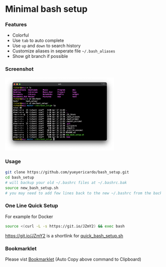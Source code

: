 # Minimal bash setup

### Features
- Colorful
- Use `tab` to auto complete
- Use `up` and `down` to search history
- Customize aliases in seperate file `~/.bash_aliases`
- Show git branch if possible

### Screenshot
<img width=70% src="resc/screenshot.png">

### Usage
```bash
git clone https://github.com/yueyericardo/bash_setup.git
cd bash_setup
# will backup your old ~/.bashrc files at ~/.bashrc.bak
source new_bash_setup.sh
# you may need to add few lines back to the new ~/.bashrc from the backed up one
```

### One Line Quick Setup
For example for Docker
```bash
source <(curl -L -s https://git.io/JZmY2) && exec bash
```
https://git.io/JZmY2 is a shortlink for [quick_bash_setup.sh](https://raw.githubusercontent.com/yueyericardo/bash_setup/master/quick_bash_setup.sh)


### Bookmarklet
Please vist [Bookmarklet](https://htmlpreview.github.io/?https://github.com/yueyericardo/bash_setup/blob/master/resc/bookmarklet.html)
 (Auto Copy above command to Clipboard)
